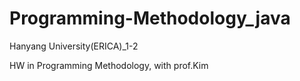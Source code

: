 # Programming-Methodology_java

Hanyang University(ERICA)_1-2

HW in Programming Methodology, with prof.Kim
